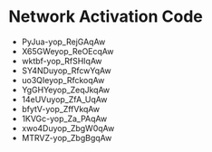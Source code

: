 # Network Activation Code
* PyJua-yop_RejGAqAw
* X65GWeyop_ReOEcqAw
* wktbf-yop_RfSHIqAw
* SY4NDuyop_RfcwYqAw
* uo3QIeyop_RfckoqAw
* YgGHYeyop_ZeqJkqAw
* 14eUVuyop_ZfA_UqAw
* bfytV-yop_ZffVkqAw
* 1KVGc-yop_Za_PAqAw
* xwo4Duyop_ZbgW0qAw
* MTRVZ-yop_ZbgBgqAw